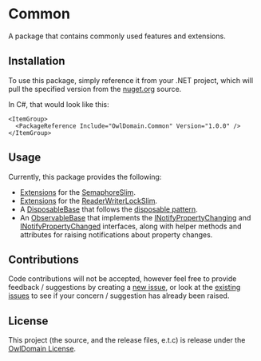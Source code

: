 Common
===

A package that contains commonly used features and extensions.



## Installation

To use this package, simply reference it from your .NET project, which will pull the
specified version from the [nuget.org](https://www.nuget.org/packages/OwlDomain.Common/) source.

In C#, that would look like this:
```csproj
<ItemGroup>
  <PackageReference Include="OwlDomain.Common" Version="1.0.0" />
</ItemGroup>
```



## Usage

Currently, this package provides the following:
- [Extensions](src/Common/Locking/SemaphoreLock.cs) for the [SemaphoreSlim](https://learn.microsoft.com/dotnet/api/system.threading.semaphoreslim).
- [Extensions](src/Common/Locking/ReaderWriterLocks.cs) for the [ReaderWriterLockSlim](https://learn.microsoft.com/dotnet/api/system.threading.readerwriterlockslim).
- A [DisposableBase](src/Common/DisposableBase.cs) that follows the [disposable pattern](https://learn.microsoft.com/dotnet/standard/garbage-collection/implementing-dispose).
- An [ObservableBase](src/Common/Observable/ObservableBase.cs) that implements the [INotifyPropertyChanging](https://learn.microsoft.com/dotnet/api/system.componentmodel.inotifypropertychanging) and [INotifyPropertyChanged](https://learn.microsoft.com/dotnet/api/system.componentmodel.inotifypropertychanged) interfaces, along with helper methods and attributes for raising notifications about property changes.



## Contributions

Code contributions will not be accepted, however feel free to provide feedback / suggestions 
by creating a [new issue](https://github.com/Owl-Domain/Common/issues/new), or look at 
the [existing issues](https://github.com/Owl-Domain/Common/issues?q=) to see if your
concern / suggestion has already been raised.



## License

This project (the source, and the release files, e.t.c) is release under the [OwlDomain License](/license.md).
